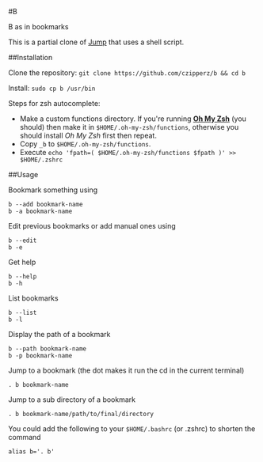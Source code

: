 #B

B as in bookmarks

This is a partial clone of [Jump](https://github.com/flavio/jump) that uses a shell script.

##Installation

Clone the repository: `git clone https://github.com/czipperz/b && cd b`

Install: `sudo cp b /usr/bin`

Steps for zsh autocomplete:

* Make a custom functions directory. If you're running **[Oh My Zsh](https://github.com/robbyrussell/oh-my-zsh)** (you should) then make it in `$HOME/.oh-my-zsh/functions`, otherwise you should install *Oh My Zsh* first then repeat.
* Copy `_b` to `$HOME/.oh-my-zsh/functions`.
* Execute `echo 'fpath=( $HOME/.oh-my-zsh/functions $fpath )' >> $HOME/.zshrc`

##Usage

Bookmark something using

    b --add bookmark-name
    b -a bookmark-name

Edit previous bookmarks or add manual ones using

    b --edit
	b -e

Get help

    b --help
	b -h

List bookmarks

    b --list
	b -l

Display the path of a bookmark

    b --path bookmark-name
	b -p bookmark-name

Jump to a bookmark (the dot makes it run the cd in the current terminal)

    . b bookmark-name

Jump to a sub directory of a bookmark

    . b bookmark-name/path/to/final/directory

You could add the following to your `$HOME/.bashrc` (or .zshrc) to shorten the command

    alias b='. b'
